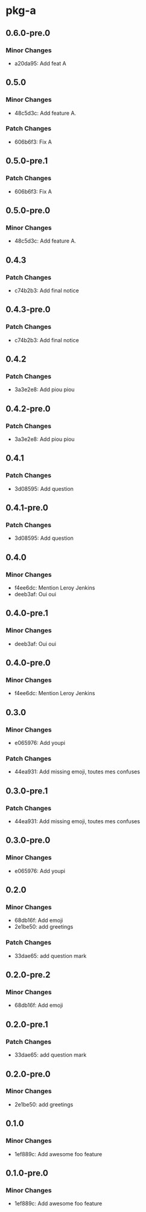 # pkg-a

## 0.6.0-pre.0

### Minor Changes

- a20da95: Add feat A

## 0.5.0

### Minor Changes

- 48c5d3c: Add feature A.

### Patch Changes

- 606b6f3: Fix A

## 0.5.0-pre.1

### Patch Changes

- 606b6f3: Fix A

## 0.5.0-pre.0

### Minor Changes

- 48c5d3c: Add feature A.

## 0.4.3

### Patch Changes

- c74b2b3: Add final notice

## 0.4.3-pre.0

### Patch Changes

- c74b2b3: Add final notice

## 0.4.2

### Patch Changes

- 3a3e2e8: Add piou piou

## 0.4.2-pre.0

### Patch Changes

- 3a3e2e8: Add piou piou

## 0.4.1

### Patch Changes

- 3d08595: Add question

## 0.4.1-pre.0

### Patch Changes

- 3d08595: Add question

## 0.4.0

### Minor Changes

- f4ee6dc: Mention Leroy Jenkins
- deeb3af: Oui oui

## 0.4.0-pre.1

### Minor Changes

- deeb3af: Oui oui

## 0.4.0-pre.0

### Minor Changes

- f4ee6dc: Mention Leroy Jenkins

## 0.3.0

### Minor Changes

- e065976: Add youpi

### Patch Changes

- 44ea931: Add missing emoji, toutes mes confuses

## 0.3.0-pre.1

### Patch Changes

- 44ea931: Add missing emoji, toutes mes confuses

## 0.3.0-pre.0

### Minor Changes

- e065976: Add youpi

## 0.2.0

### Minor Changes

- 68db16f: Add emoji
- 2e1be50: add greetings

### Patch Changes

- 33dae65: add question mark

## 0.2.0-pre.2

### Minor Changes

- 68db16f: Add emoji

## 0.2.0-pre.1

### Patch Changes

- 33dae65: add question mark

## 0.2.0-pre.0

### Minor Changes

- 2e1be50: add greetings

## 0.1.0

### Minor Changes

- 1ef889c: Add awesome foo feature

## 0.1.0-pre.0

### Minor Changes

- 1ef889c: Add awesome foo feature
